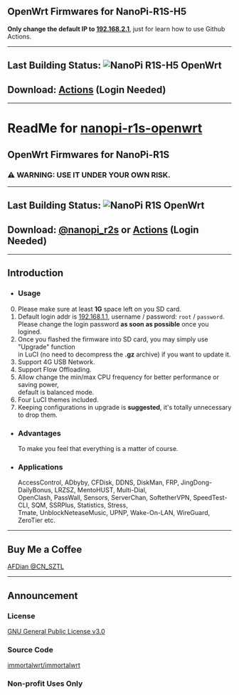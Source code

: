 ## OpenWrt Firmwares for NanoPi-R1S-H5

**Only change the default IP to [192.168.2.1](192.168.2.1)**, just for learn how to use Github Actions.

- - -
## Last Building Status: ![NanoPi R1S-H5 OpenWrt](https://github.com/halftop/openwrt-nanopi-r1s-h5/actions/workflows/nanopi-r1s-openwrt.yml/badge.svg)
## Download: [Actions](https://github.com/halftop/openwrt-nanopi-r1s-h5/actions) \(Login Needed\)
- - -

# ReadMe for [nanopi-r1s-openwrt](https://github.com/1715173329/nanopi-r1s-openwrt)
## OpenWrt Firmwares for NanoPi-R1S
### ⚠ WARNING: USE IT UNDER YOUR OWN RISK.
- - -
## Last Building Status: ![NanoPi R1S OpenWrt](https://github.com/1715173329/nanopi-r1s-openwrt/workflows/NanoPi%20R1S%20OpenWrt/badge.svg)
## Download: [@nanopi\_r2s](https://t.me/nanopi\_r2s) or [Actions](https://github.com/1715173329/nanopi-r1s-openwrt/actions) \(Login Needed\)
- - -
## Introduction
- ### Usage
0. Please make sure at least **1G** space left on you SD card.
1. Default login addr is [192.168.1.1](192.168.1.1), username / password: `root` / `password`.<br/>
 Please change the login password **as soon as possible** once you logined.
2. Once you flashed the firmware into SD card, you may simply use "Upgrade" function<br/>
 in LuCI (no need to decompress the **.gz** archive) if you want to update it.
3. Support 4G USB Network.
4. Support Flow Offloading.
5. Allow change the min/max CPU frequency for better performance or saving power,<br/>
 default is balanced mode.
6. Four LuCI themes included.
7. Keeping configurations in upgrade is **suggested**, it's totally unnecessary to drop them.
- ### Advantages
  To make you feel that everything is a matter of course.
- ### Applications
  AccessControl, ADbyby, CFDisk, DDNS, DiskMan, FRP, JingDong-DailyBonus, LRZSZ, MentoHUST, Multi-Dial,<br/>
 OpenClash, PassWall, Sensors, ServerChan, SoftetherVPN, SpeedTest-CLI, SQM, SSRPlus, Statistics, Stress,<br/>
 Tmate, UnblockNeteaseMusic, UPNP, Wake-On-LAN, WireGuard, ZeroTier etc.
- - -
## Buy Me a Coffee
[AFDian @CN\_SZTL](https://afdian.net/@CN\_SZTL/plan)

- - -
## Announcement
### License
[GNU General Public License v3.0](https://github.com/1715173329/nanopi-r1s-openwrt/blob/master/LICENSE)
### Source Code
[immortalwrt/immortalwrt](https://github.com/immortalwrt/immortalwrt)

### Non-profit Uses Only
